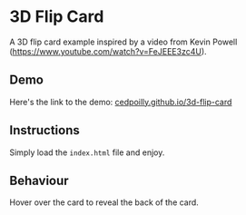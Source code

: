 # 3D Flip Card
A 3D flip card example inspired by a video from Kevin Powell (https://www.youtube.com/watch?v=FeJEEE3zc4U).

## Demo
Here's the link to the demo: [cedpoilly.github.io/3d-flip-card](https://cedpoilly.github.io/3d-flip-card/)

## Instructions

Simply load the `index.html` file and enjoy.


## Behaviour

Hover over the card to reveal the back of the card.

